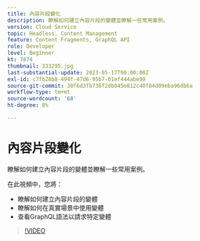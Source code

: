 ```yaml
---
title: 內容片段變化
description: 瞭解如何建立內容片段的變體並瞭解一些常用案例。
version: Cloud Service
topic: Headless, Content Management
feature: Content Fragments, GraphQL API
role: Developer
level: Beginner
kt: 7874
thumbnail: 333295.jpg
last-substantial-update: 2023-05-17T00:00:00Z
exl-id: c7fb28b8-494f-47d6-95b7-01ef444abe99
source-git-commit: 30f6d3fb736f2db045e812c40f84d09eba96db6a
workflow-type: tm+mt
source-wordcount: '68'
ht-degree: 8%

---
```


# 內容片段變化

瞭解如何建立內容片段的變體並瞭解一些常用案例。

在此視頻中，您將：

+ 瞭解如何建立內容片段的變體
+ 瞭解如何在真實場景中使用變體
+ 查看GraphQL語法以請求特定變體

>[!VIDEO](https://video.tv.adobe.com/v/333295?quality=12&learn=on)

